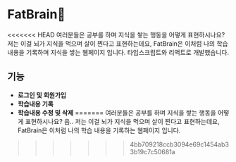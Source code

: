 # FatBrain🧠

<<<<<<< HEAD
여러분들은 공부를 하며 지식을 쌓는 행동을 어떻게 표현하시나요?<br>
저는 이걸 뇌가 지식을 먹으며 살이 찐다고 표현하는데요, FatBrain은 이처럼 나의 학습 내용을 기록하며 지식을 쌓는 웹페이지 입니다. 타입스크립트와 리액트로 개발했습니다.

## 기능
- **로그인 및 회원가입**
- **학습내용 기록**
- **학습내용 수정 및 삭제**
=======
여러분들은 공부를 하며 지식을 쌓는 행동을 어떻게 표현하시나요?
음.. 저는 이걸 뇌가 지식을 먹으며 살이 찐다고 표현하는데요, FatBrain은 이처럼 나의 학습 내용을 기록하는 웹페이지 입니다.
>>>>>>> 4bb709218ccb3094e69c1454ab33b19c7c50681a

